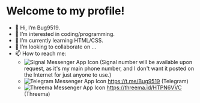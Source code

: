 # Welcome to my profile!
- 👋 Hi, I’m Bug9519.
- 👀 I’m interested in coding/programming.
- 🌱 I’m currently learning HTML/CSS.
- 💞️ I’m looking to collaborate on ...
- 📫 How to reach me:
  - ![Signal Messenger App Icon](https://lh3.googleusercontent.com/l2UcWONe0L_UWIIuD3zTgwNRaW9n6cmJdofaEV2LD6U4Ngg8YiUs2wUD9EU8xo2ne9w=s22) (Signal number will be available upon request, as it's my main phone number, and I don't want it posted on the Internet for just anyone to use.)
  - ![Telegram Messenger App Icon](https://lh3.googleusercontent.com/ZU9cSsyIJZo6Oy7HTHiEPwZg0m2Crep-d5ZrfajqtsH-qgUXSqKpNA2FpPDTn-7qA5Q=s22) https://t.me/Bug9519 (Telegram)
  - ![Threema Messenger App Icon](https://upload.wikimedia.org/wikipedia/commons/thumb/2/2e/Threema's_App_Icon.png/22px-Threema's_App_Icon.png) https://threema.id/HTPN6VVC (Threema)
<!---
Bug9519/Bug9519 is a ✨ special ✨ repository because its `README.md` (this file) appears on your GitHub profile.
You can click the Preview link to take a look at your changes.
--->
